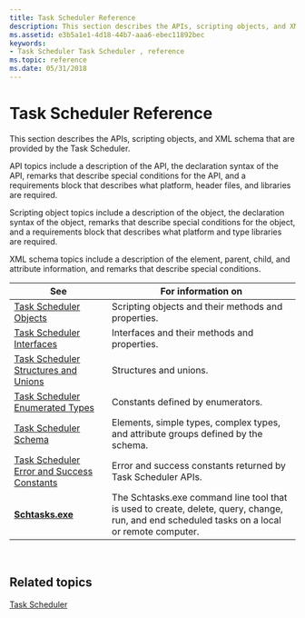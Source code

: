 ```yaml
---
title: Task Scheduler Reference
description: This section describes the APIs, scripting objects, and XML schema that are provided by the Task Scheduler.
ms.assetid: e3b5a1e1-4d18-44b7-aaa6-ebec11892bec
keywords:
- Task Scheduler Task Scheduler , reference
ms.topic: reference
ms.date: 05/31/2018
---
```


# Task Scheduler Reference

This section describes the APIs, scripting objects, and XML schema that are provided by the Task Scheduler.

API topics include a description of the API, the declaration syntax of the API, remarks that describe special conditions for the API, and a requirements block that describes what platform, header files, and libraries are required.

Scripting object topics include a description of the object, the declaration syntax of the object, remarks that describe special conditions for the object, and a requirements block that describes what platform and type libraries are required.

XML schema topics include a description of the element, parent, child, and attribute information, and remarks that describe special conditions.



| See                                                                                          | For information on                                                                                                                            |
|----------------------------------------------------------------------------------------------|-----------------------------------------------------------------------------------------------------------------------------------------------|
| [Task Scheduler Objects](task-scheduler-objects.md)                                         | Scripting objects and their methods and properties.                                                                                           |
| [Task Scheduler Interfaces](task-scheduler-interfaces.md)                                   | Interfaces and their methods and properties.                                                                                                  |
| [Task Scheduler Structures and Unions](task-scheduler-structures-and-unions.md)             | Structures and unions.                                                                                                                        |
| [Task Scheduler Enumerated Types](task-scheduler-enumerated-types.md)                       | Constants defined by enumerators.                                                                                                             |
| [Task Scheduler Schema](task-scheduler-schema.md)                                           | Elements, simple types, complex types, and attribute groups defined by the schema.                                                            |
| [Task Scheduler Error and Success Constants](task-scheduler-error-and-success-constants.md) | Error and success constants returned by Task Scheduler APIs.                                                                                  |
| [**Schtasks.exe**](schtasks.md)                                                             | The Schtasks.exe command line tool that is used to create, delete, query, change, run, and end scheduled tasks on a local or remote computer. |



 

## Related topics

<dl> <dt>

[Task Scheduler](task-scheduler-start-page.md)
</dt> </dl>

 

 





